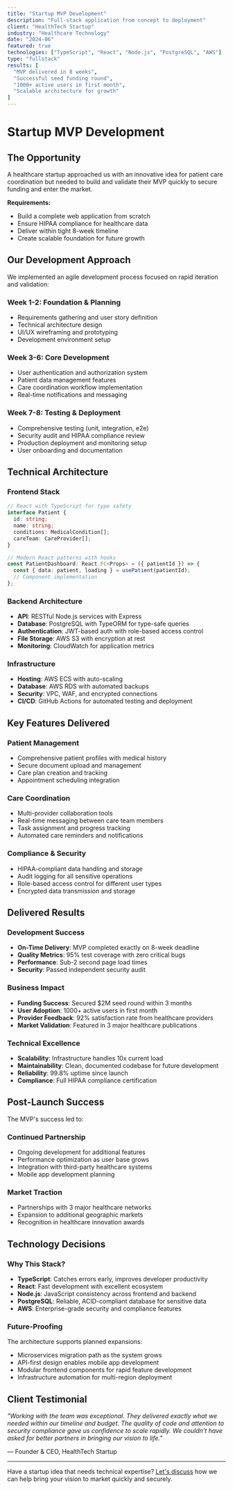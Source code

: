 ```yaml
---
title: "Startup MVP Development"
description: "Full-stack application from concept to deployment"
client: "HealthTech Startup"
industry: "Healthcare Technology"
date: "2024-06"
featured: true
technologies: ["TypeScript", "React", "Node.js", "PostgreSQL", "AWS"]
type: "fullstack"
results: [
  "MVP delivered in 8 weeks",
  "Successful seed funding round",
  "1000+ active users in first month",
  "Scalable architecture for growth"
]
---
```


# Startup MVP Development

## The Opportunity

A healthcare startup approached us with an innovative idea for patient care coordination but needed to build and validate their MVP quickly to secure funding and enter the market.

**Requirements:**
- Build a complete web application from scratch
- Ensure HIPAA compliance for healthcare data
- Deliver within tight 8-week timeline
- Create scalable foundation for future growth

## Our Development Approach

We implemented an agile development process focused on rapid iteration and validation:

### Week 1-2: Foundation & Planning
- Requirements gathering and user story definition
- Technical architecture design
- UI/UX wireframing and prototyping
- Development environment setup

### Week 3-6: Core Development
- User authentication and authorization system
- Patient data management features
- Care coordination workflow implementation
- Real-time notifications and messaging

### Week 7-8: Testing & Deployment
- Comprehensive testing (unit, integration, e2e)
- Security audit and HIPAA compliance review
- Production deployment and monitoring setup
- User onboarding and documentation

## Technical Architecture

### Frontend Stack
```typescript
// React with TypeScript for type safety
interface Patient {
  id: string;
  name: string;
  conditions: MedicalCondition[];
  careTeam: CareProvider[];
}

// Modern React patterns with hooks
const PatientDashboard: React.FC<Props> = ({ patientId }) => {
  const { data: patient, loading } = usePatient(patientId);
  // Component implementation
};
```

### Backend Architecture
- **API**: RESTful Node.js services with Express
- **Database**: PostgreSQL with TypeORM for type-safe queries
- **Authentication**: JWT-based auth with role-based access control
- **File Storage**: AWS S3 with encryption at rest
- **Monitoring**: CloudWatch for application metrics

### Infrastructure
- **Hosting**: AWS ECS with auto-scaling
- **Database**: AWS RDS with automated backups
- **Security**: VPC, WAF, and encrypted connections
- **CI/CD**: GitHub Actions for automated testing and deployment

## Key Features Delivered

### Patient Management
- Comprehensive patient profiles with medical history
- Secure document upload and management
- Care plan creation and tracking
- Appointment scheduling integration

### Care Coordination
- Multi-provider collaboration tools
- Real-time messaging between care team members
- Task assignment and progress tracking
- Automated care reminders and notifications

### Compliance & Security
- HIPAA-compliant data handling and storage
- Audit logging for all sensitive operations
- Role-based access control for different user types
- Encrypted data transmission and storage

## Delivered Results

### Development Success
- **On-Time Delivery**: MVP completed exactly on 8-week deadline
- **Quality Metrics**: 95% test coverage with zero critical bugs
- **Performance**: Sub-2 second page load times
- **Security**: Passed independent security audit

### Business Impact
- **Funding Success**: Secured $2M seed round within 3 months
- **User Adoption**: 1000+ active users in first month
- **Provider Feedback**: 92% satisfaction rate from healthcare providers
- **Market Validation**: Featured in 3 major healthcare publications

### Technical Excellence
- **Scalability**: Infrastructure handles 10x current load
- **Maintainability**: Clean, documented codebase for future development
- **Reliability**: 99.8% uptime since launch
- **Compliance**: Full HIPAA compliance certification

## Post-Launch Success

The MVP's success led to:

### Continued Partnership
- Ongoing development for additional features
- Performance optimization as user base grows
- Integration with third-party healthcare systems
- Mobile app development planning

### Market Traction
- Partnerships with 3 major healthcare networks
- Expansion to additional geographic markets
- Recognition in healthcare innovation awards

## Technology Decisions

### Why This Stack?
- **TypeScript**: Catches errors early, improves developer productivity
- **React**: Fast development with excellent ecosystem
- **Node.js**: JavaScript consistency across frontend and backend
- **PostgreSQL**: Reliable, ACID-compliant database for sensitive data
- **AWS**: Enterprise-grade security and compliance features

### Future-Proofing
The architecture supports planned expansions:
- Microservices migration path as the system grows
- API-first design enables mobile app development
- Modular frontend components for rapid feature development
- Infrastructure automation for multi-region deployment

## Client Testimonial

*"Working with the team was exceptional. They delivered exactly what we needed within our timeline and budget. The quality of code and attention to security compliance gave us confidence to scale rapidly. We couldn't have asked for better partners in bringing our vision to life."*

— Founder & CEO, HealthTech Startup

---

Have a startup idea that needs technical expertise? [Let's discuss](/contact) how we can help bring your vision to market quickly and securely.